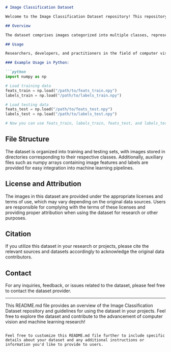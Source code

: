 ```markdown
# Image Classification Dataset

Welcome to the Image Classification Dataset repository! This repository contains a versatile dataset suitable for image classification tasks across various domains. Whether you're working on medical diagnosis, object recognition, or satellite imagery analysis, this dataset provides a diverse collection of labeled images to support your research and development efforts.

## Overview

The dataset comprises images categorized into multiple classes, representing distinct objects, conditions, or categories of interest. These classes cover a wide range of domains and applications, making the dataset suitable for a variety of machine learning and computer vision tasks.

## Usage

Researchers, developers, and practitioners in the field of computer vision and machine learning can leverage this dataset for training, validating, and evaluating image classification models. The labeled images facilitate supervised learning tasks, enabling the development of robust algorithms across different domains.

### Example Usage in Python:

```python
import numpy as np

# Load training data
feats_train = np.load("/path/to/feats_train.npy")
labels_train = np.load("/path/to/labels_train.npy")

# Load testing data
feats_test = np.load("/path/to/feats_test.npy")
labels_test = np.load("/path/to/labels_test.npy")

# Now you can use feats_train, labels_train, feats_test, and labels_test for training and testing your machine learning models.
```

## File Structure

The dataset is organized into training and testing sets, with images stored in directories corresponding to their respective classes. Additionally, auxiliary files such as numpy arrays containing image features and labels are provided for easy integration into machine learning pipelines.

## License and Attribution

The images in this dataset are provided under the appropriate licenses and terms of use, which may vary depending on the original data sources. Users are responsible for complying with the terms of these licenses and providing proper attribution when using the dataset for research or other purposes.

## Citation

If you utilize this dataset in your research or projects, please cite the relevant sources and datasets accordingly to acknowledge the original data contributors.

## Contact

For any inquiries, feedback, or issues related to the dataset, please feel free to contact the dataset provider.

---

This README.md file provides an overview of the Image Classification Dataset repository and guidelines for using the dataset in your projects. Feel free to explore the dataset and contribute to the advancement of computer vision and machine learning research!
```

Feel free to customize this README.md file further to include specific details about your dataset and any additional instructions or information you'd like to provide to users.
